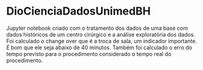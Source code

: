 # DioCienciaDadosUnimedBH

Jupyter notebook criado com o tratamento dos dados de uma base com dados históricos de um centro cirúrgico e a análise exploratória dos dados. Foi calculado o change over que é a troca de sala, um indicador importante. É bom que ele seja abaixo de 40 minutos. Também foi calculado o erro do tempo previsto para o procedimento considerado o tempo real do procedimento.
